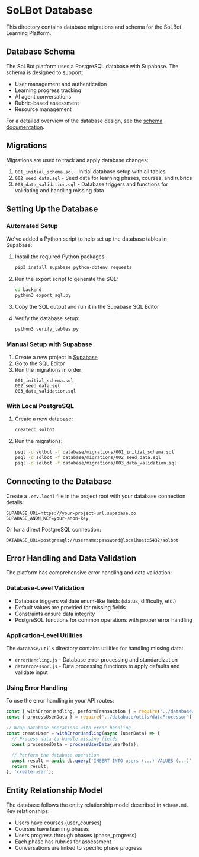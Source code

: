 # SoLBot Database

This directory contains database migrations and schema for the SoLBot Learning Platform.

## Database Schema

The SoLBot platform uses a PostgreSQL database with Supabase. The schema is designed to support:
- User management and authentication
- Learning progress tracking
- AI agent conversations
- Rubric-based assessment
- Resource management

For a detailed overview of the database design, see the [schema documentation](../schema.md).

## Migrations

Migrations are used to track and apply database changes:

1. `001_initial_schema.sql` - Initial database setup with all tables
2. `002_seed_data.sql` - Seed data for learning phases, courses, and rubrics
3. `003_data_validation.sql` - Database triggers and functions for validating and handling missing data

## Setting Up the Database

### Automated Setup

We've added a Python script to help set up the database tables in Supabase:

1. Install the required Python packages:
   ```bash
   pip3 install supabase python-dotenv requests
   ```

2. Run the export script to generate the SQL:
   ```bash
   cd backend
   python3 export_sql.py
   ```

3. Copy the SQL output and run it in the Supabase SQL Editor

4. Verify the database setup:
   ```bash
   python3 verify_tables.py
   ```

### Manual Setup with Supabase

1. Create a new project in [Supabase](https://supabase.com/)
2. Go to the SQL Editor
3. Run the migrations in order:
   ```
   001_initial_schema.sql
   002_seed_data.sql
   003_data_validation.sql
   ```

### With Local PostgreSQL

1. Create a new database:
   ```bash
   createdb solbot
   ```

2. Run the migrations:
   ```bash
   psql -d solbot -f database/migrations/001_initial_schema.sql
   psql -d solbot -f database/migrations/002_seed_data.sql
   psql -d solbot -f database/migrations/003_data_validation.sql
   ```

## Connecting to the Database

Create a `.env.local` file in the project root with your database connection details:

```
SUPABASE_URL=https://your-project-url.supabase.co
SUPABASE_ANON_KEY=your-anon-key
```

Or for a direct PostgreSQL connection:

```
DATABASE_URL=postgresql://username:password@localhost:5432/solbot
```

## Error Handling and Data Validation

The platform has comprehensive error handling and data validation:

### Database-Level Validation

- Database triggers validate enum-like fields (status, difficulty, etc.)
- Default values are provided for missing fields
- Constraints ensure data integrity
- PostgreSQL functions for common operations with proper error handling

### Application-Level Utilities

The `database/utils` directory contains utilities for handling missing data:

- `errorHandling.js` - Database error processing and standardization
- `dataProcessor.js` - Data processing functions to apply defaults and validate input

### Using Error Handling

To use the error handling in your API routes:

```javascript
const { withErrorHandling, performTransaction } = require('../database/utils/errorHandling');
const { processUserData } = require('../database/utils/dataProcessor');

// Wrap database operations with error handling
const createUser = withErrorHandling(async (userData) => {
  // Process data to handle missing fields
  const processedData = processUserData(userData);
  
  // Perform the database operation
  const result = await db.query('INSERT INTO users (...) VALUES (...)', processedData);
  return result;
}, 'create-user');
```

## Entity Relationship Model

The database follows the entity relationship model described in `schema.md`. Key relationships:

- Users have courses (user_courses)
- Courses have learning phases
- Users progress through phases (phase_progress)
- Each phase has rubrics for assessment
- Conversations are linked to specific phase progress 


